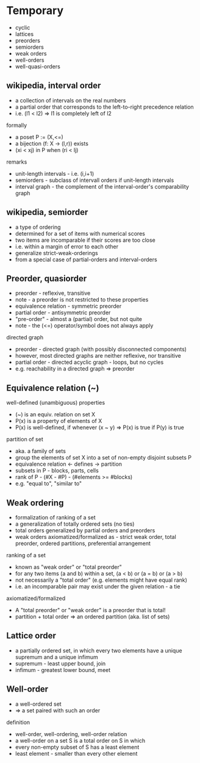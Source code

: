 
<!-- ======================================================================= -->
# Temporary

* cyclic
* lattices
* preorders
* semiorders
* weak orders
* well-orders
* well-quasi-orders

<!-- ======================================================================= -->
## wikipedia, interval order

* a collection of intervals on the real numbers
* a partial order that corresponds to the left-to-right precedence relation
* i.e. (l1 < l2) => l1 is completely left of l2

formally

* a poset P := (X,<=)
* a bijection (f: X -> (l,r)) exists
* (xi < xj) in P when (ri < lj)

remarks

* unit-length intervals - i.e. (i,i+1)
* semiorders - subclass of intervall orders if unit-length intervals
* interval graph - the complement of the interval-order's comparability graph

<!-- ======================================================================= -->
## wikipedia, semiorder

* a type of ordering
* determined for a set of items with numerical scores
* two items are incomparable if their scores are too close
* i.e. within a margin of error to each other
* generalize strict-weak-orderings
* from a special case of partial-orders and interval-orders

<!-- ======================================================================= -->
## Preorder, quasiorder

* preorder - reflexive, transitive
* note - a preorder is not restricted to these properties
* equivalence relation - symmetric preorder
* partial order - antisymmetric preorder
* "pre-order" - almost a (partial) order, but not quite
* note - the (<=) operator/symbol does not always apply

directed graph

* preorder - directed graph (with possibly disconnected components)
* however, most directed graphs are neither reflexive, nor transitive
* partial order - directed acyclic graph - loops, but no cycles
* e.g. reachability in a directed graph => preorder

<!-- ======================================================================= -->
## Equivalence relation (~)

well-defined (unambiguous) properties

* (~) is an equiv. relation on set X
* P(x) is a property of elements of X
* P(x) is well-defined, if whenever (x ~ y) => P(x) is true if P(y) is true

partition of set

* aka. a family of sets
* group the elements of set X into a set of non-empty disjoint subsets P
* equivalence relation <- defines -> partition
* subsets in P - blocks, parts, cells
* rank of P - (#X - #P) - (#elements >= #blocks)
* e.g. "equal to", "similar to"

<!-- ======================================================================= -->
## Weak ordering

* formalization of ranking of a set
* a generalization of totally ordered sets (no ties)
* total orders generalized by partial orders and preorders
* weak orders axiomatized/formalized as - strict weak order,
  total preorder, ordered partitions, preferential arrangement

ranking of a set

* known as "weak order" or "total preorder"
* for any two items (a and b) within a set, (a < b) or (a = b) or (a > b)
* not necessarily a "total order" (e.g. elements might have equal rank)
* i.e. an incomparable pair may exist under the given relation - a tie

axiomatized/formalized

* A "total preorder" or "weak order" is a preorder that is total!
* partition + total order => an ordered partition (aka. list of sets)

<!-- ======================================================================= -->
## Lattice order

* a partially ordered set, in which every two elements
  have a unique supremum and a unique infimum
* supremum - least upper bound, join
* infimum - greatest lower bound, meet

<!-- ======================================================================= -->
## Well-order

* a well-ordered set
* => a set paired with such an order

definition

* well-order, well-ordering, well-order relation
* a well-order on a set S is a total order on S in which
* every non-empty subset of S has a least element
* least element - smaller than every other element
